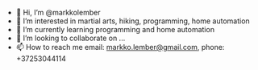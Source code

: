 - 👋 Hi, I’m @markkolember
- 👀 I’m interested in martial arts, hiking, programming, home automation
- 🌱 I’m currently learning programming and home automation
- 💞️ I’m looking to collaborate on ...
- 📫 How to reach me email: markko.lember@gmail.com, phone: +37253044114

<!---
markkolember/markkolember is a ✨ special ✨ repository because its `README.md` (this file) appears on your GitHub profile.
You can click the Preview link to take a look at your changes.
--->
